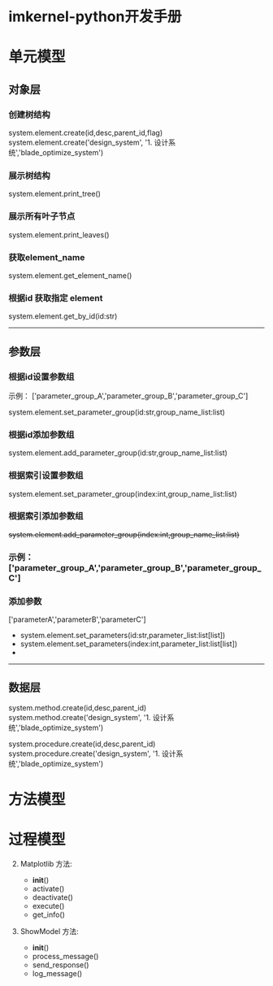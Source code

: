# imkernel-python开发手册

# 单元模型

## 对象层

### 创建树结构

system.element.create(id,desc,parent_id,flag)
system.element.create('design_system', '1. 设计系统','blade_optimize_system')

### 展示树结构

system.element.print_tree()

### 展示所有叶子节点

system.element.print_leaves()

### 获取element_name

system.element.get_element_name()

### 根据id 获取指定 element 

system.element.get_by_id(id:str)

---



## 参数层

### 根据id设置参数组

示例： ['parameter_group_A','parameter_group_B','parameter_group_C']

system.element.set_parameter_group(id:str,group_name_list:list)

### 根据id添加参数组

  system.element.add_parameter_group(id:str,group_name_list:list)

### 根据索引设置参数组

system.element.set_parameter_group(index:int,group_name_list:list)

### 根据索引添加参数组

~~system.element.add_parameter_group(index:int,group_name_list:list)~~

### 示例： ['parameter_group_A','parameter_group_B','parameter_group_C']



### 添加参数 

 ['parameterA','parameterB','parameterC']

- system.element.set_parameters(id:str,parameter_list:list[list])
- system.element.set_parameters(index:int,parameter_list:list[list])
- 

---

## 数据层







system.method.create(id,desc,parent_id)
system.method.create('design_system', '1. 设计系统','blade_optimize_system')

system.procedure.create(id,desc,parent_id)
system.procedure.create('design_system', '1. 设计系统','blade_optimize_system')

# 方法模型

# 过程模型




2. Matplotlib
   方法:
    - __init__()
    - activate()
    - deactivate()
    - execute()
    - get_info()

3. ShowModel
   方法:
    - __init__()
    - process_message()
    - send_response()
    - log_message()
